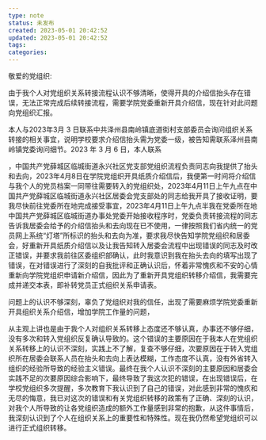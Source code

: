 ```yaml
---
type: note
status: 未发布
created: 2023-05-01 20:42:52
updated: 2023-05-01 20:42:52
tags:
categories: 
---
```




敬爱的党组织:

由于我个人对党组织关系转接流程认识不够清晰，使得开具的介绍信抬头存在错误，无法正常完成后续转接流程，需要学院党委重新开具介绍信，现在针对此问题向党组织汇报。

本人与2023年3月 3 日联系中共泽州县南岭镇底道街村支部委员会询问组织关系转接的相关事宜，说明学校要求介绍信抬头需为党委一级，被告知需联系泽州县南岭镇党委询问细节。2023 年 3 月 6 日，本人联系

，中国共产党薛城区临城街道永兴社区党支部党组织流程负责同志向我提供了抬头和去向，2023年4月8日在学院党组织开具纸质介绍信后，我便第一时间将介绍信与我个人的党员档案一同带往需要转入的党组织处，2023年4月11日上午九点在中国共产党薛城区临城街道永兴社区居委会党支部处的同志给我开具了接收证明，要我尽快前往党委所在地完成接受事宜，2023年4月11日上午九点半我在党委所在地中国共产党薛城区临城街道办事处党委开始接收程序时，党委负责转接流程的同志告诉我居委会给予的介绍信抬头和去向现在已不使用，一律按照我们省内统一的党员网上系统“灯塔”所标识的抬头和去向为准，要求我尽快告知学院党组织和居委会，好重新开具纸质介绍信以及让我告知转入居委会流程中出现错误的同志及时改正错误，并要求我前往区委组织部确认，此时我意识到我在抬头去向的填写出现了错误，在对错误进行了深刻的自我批评和正确认识后，怀着非常愧疚和不安的心情重新向学院党组织申请新介绍信，因此为了重新开具党组织转移介绍信，我需要完成并递交本表，即补转党员正式组织关系申请表。


问题上的认识不够深刻，辜负了党组织对我的信任，出现了需要麻烦学院党委重新开具组织关系介绍信，增加学院工作量的问题，


从主观上讲也是由于我个人对组织关系转移上态度还不够认真，办事还不够仔细，没有多次和转入党组织反复确认导致的。这个错误的主要原因在于我本人在党组织关系转移上的认识不深刻，实践上不了解，复查不够仔细，次要原因在于转入党组织所在居委会联系人员在抬头和去向上表达模糊，工作态度不认真，没有外省转入组织的经验所导致的经验主义错误。最终在我个人认识不深刻的主要原因和居委会实践不足的次要原因综合影响下，最终导致了我这次犯的错误，在出现错误后，在学校党组织多次提醒，多次教育下我认识到了自己的错误，对此感到非常的愧疚和无尽的悔意，我已对这次的错误和有关党组织转移的政策有了正确、深刻的认识，对我个人所导致的让各党组织造成的额外工作量感到非常的抱歉，从这件事情后，我深刻认识到了个人在组织关系上的重要性和特殊性。现在我仍然希望党组织可以进行正式组织转移。



